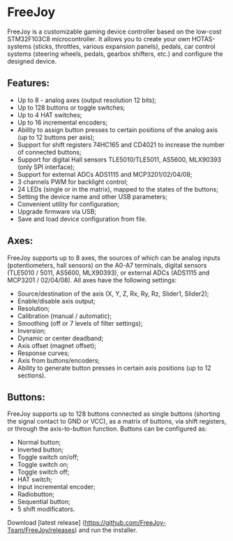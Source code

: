 # FreeJoy

FreeJoy is a customizable gaming device controller based on the low-cost STM32F103C8 microcontroller. It allows you to create your own HOTAS-systems (sticks, throttles, various expansion panels), pedals, car control systems (steering wheels, pedals, gearbox shifters, etc.) and configure the designed device.

## Features:

* Up to 8 - analog axes (output resolution 12 bits);
* Up to 128 buttons or toggle switches;
* Up to 4 HAT switches;
* Up to 16 incremental encoders;
* Ability to assign button presses to certain positions of the analog axis (up to 12 buttons per axis);
* Support for shift registers 74HC165 and CD4021 to increase the number of connected buttons;
* Support for digital Hall sensors TLE5010/TLE5011, AS5600, MLX90393 (only SPI interface);
* Support for external ADCs ADS1115 and MCP3201/02/04/08;
* 3 channels PWM for backlight control;
* 24 LEDs (single or in the matrix), mapped to the states of the buttons;
* Setting the device name and other USB parameters;
* Convenient utility for configuration;
* Upgrade firmware via USB;
* Save and load device configuration from file.

## Axes:

FreeJoy supports up to 8 axes, the sources of which can be analog inputs (potentiometers, hall sensors) on the A0-A7 terminals, digital sensors (TLE5010 / 5011, AS5600, MLX90393), or external ADCs (ADS1115 and MCP3201 / 02/04/08). All axes have the following settings:

* Source/destination of the axis (X, Y, Z, Rx, Ry, Rz, Slider1, Slider2);
* Enable/disable axis output;
* Resolution;
* Calibration (manual / automatic);
* Smoothing (off or 7 levels of filter settings);
* Inversion;
* Dynamic or center deadband;
* Axis offset (magnet offset);
* Response curves;
* Axis from buttons/encoders;
* Ability to generate button presses in certain axis positions (up to 12 sections).



## Buttons:

FreeJoy supports up to 128 buttons connected as single buttons (shorting the signal contact to GND or VCC), as a matrix of buttons, via shift registers, or through the axis-to-button function. Buttons can be configured as:

* Normal button;
* Inverted button;
* Toggle switch on/off;
* Toggle switch on;
* Toggle switch off;
* HAT switch;
* Input incremental encoder;
* Radiobutton;
* Sequential button;
* 5 shift modificators.


Download [latest release] (https://github.com/FreeJoy-Team/FreeJoy/releases) and run the installer.